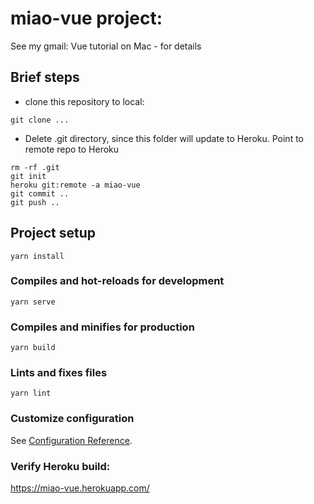 # miao-vue project:

See my gmail: Vue tutorial on Mac - for details

## Brief steps

* clone this repository to local:
```
git clone ...
```
* Delete .git directory, since this folder will update to Heroku. Point to remote repo to Heroku
```
rm -rf .git
git init
heroku git:remote -a miao-vue
git commit ..
git push ..
```

## Project setup
```
yarn install
```

### Compiles and hot-reloads for development
```
yarn serve
```

### Compiles and minifies for production
```
yarn build
```

### Lints and fixes files
```
yarn lint
```

### Customize configuration
See [Configuration Reference](https://cli.vuejs.org/config/).

### Verify Heroku build:
https://miao-vue.herokuapp.com/
